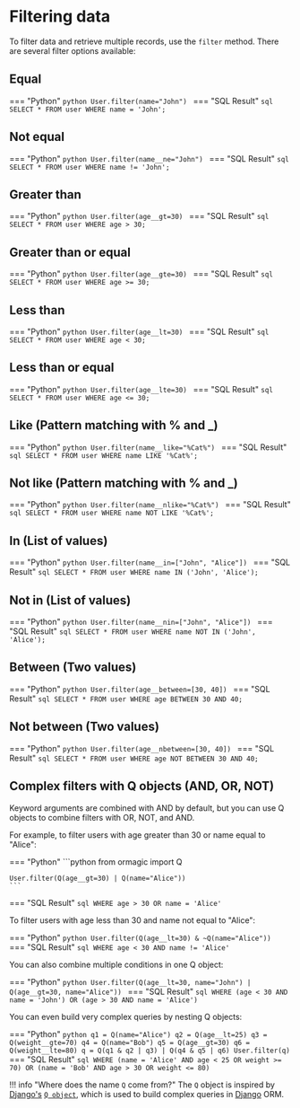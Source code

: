 # Filtering data

To filter data and retrieve multiple records, use the `filter` method.
There are several filter options available:

## Equal

=== "Python"
    ```python
    User.filter(name="John")
    ```
=== "SQL Result"
    ```sql
    SELECT * FROM user WHERE name = 'John';
    ```

## Not equal

=== "Python"
    ```python
    User.filter(name__ne="John")
    ```
=== "SQL Result"
    ```sql
    SELECT * FROM user WHERE name != 'John';
    ```

## Greater than

=== "Python"
    ```python
    User.filter(age__gt=30)
    ```
=== "SQL Result"
    ```sql
    SELECT * FROM user WHERE age > 30;
    ```

## Greater than or equal

=== "Python"
    ```python
    User.filter(age__gte=30)
    ```
=== "SQL Result"
    ```sql
    SELECT * FROM user WHERE age >= 30;
    ```

## Less than

=== "Python"
    ```python
    User.filter(age__lt=30)
    ```
=== "SQL Result"
    ```sql
    SELECT * FROM user WHERE age < 30;
    ```

## Less than or equal

=== "Python"
    ```python
    User.filter(age__lte=30)
    ```
=== "SQL Result"
    ```sql
    SELECT * FROM user WHERE age <= 30;
    ```

## Like (Pattern matching with % and _)

=== "Python"
    ```python
    User.filter(name__like="%Cat%")
    ```
=== "SQL Result"
    ```sql
    SELECT * FROM user WHERE name LIKE '%Cat%';
    ```

## Not like (Pattern matching with % and _)

=== "Python"
    ```python
    User.filter(name__nlike="%Cat%")
    ```
=== "SQL Result"
    ```sql
    SELECT * FROM user WHERE name NOT LIKE '%Cat%';
    ```

## In (List of values)

=== "Python"
    ```python
    User.filter(name__in=["John", "Alice"])
    ```
=== "SQL Result"
    ```sql
    SELECT * FROM user WHERE name IN ('John', 'Alice');
    ```

## Not in (List of values)

=== "Python"
    ```python
    User.filter(name__nin=["John", "Alice"])
    ```
=== "SQL Result"
    ```sql
    SELECT * FROM user WHERE name NOT IN ('John', 'Alice');
    ```

## Between (Two values)

=== "Python"
    ```python
    User.filter(age__between=[30, 40])
    ```
=== "SQL Result"
    ```sql
    SELECT * FROM user WHERE age BETWEEN 30 AND 40;
    ```

## Not between (Two values)

=== "Python"
    ```python
    User.filter(age__nbetween=[30, 40])
    ```
=== "SQL Result"
    ```sql
    SELECT * FROM user WHERE age NOT BETWEEN 30 AND 40;
    ```

## Complex filters with Q objects (AND, OR, NOT)

Keyword arguments are combined with AND by default, but you can use Q objects to combine filters with OR, NOT, and AND.

For example, to filter users with age greater than 30 or name equal to "Alice":

=== "Python"
    ```python
    from ormagic import Q

    User.filter(Q(age__gt=30) | Q(name="Alice"))
    ```
=== "SQL Result"
    ```sql
    WHERE age > 30 OR name = 'Alice'
    ```

To filter users with age less than 30 and name not equal to "Alice":

=== "Python"
    ```python
    User.filter(Q(age__lt=30) & ~Q(name="Alice"))
    ```
=== "SQL Result"
    ```sql
    WHERE age < 30 AND name != 'Alice'
    ```

You can also combine multiple conditions in one Q object:

=== "Python"
    ```python
    User.filter(Q(age__lt=30, name="John") | Q(age__gt=30, name="Alice"))
    ```
=== "SQL Result"
    ```sql
    WHERE (age < 30 AND name = 'John') OR (age > 30 AND name = 'Alice')
    ```

You can even build very complex queries by nesting Q objects:

=== "Python"
    ```python
    q1 = Q(name="Alice")
    q2 = Q(age__lt=25)
    q3 = Q(weight__gte=70)
    q4 = Q(name="Bob")
    q5 = Q(age__gt=30)
    q6 = Q(weight__lte=80)
    q = Q(q1 & q2 | q3) | Q(q4 & q5 | q6)
    User.filter(q)
    ```
=== "SQL Result"
    ```sql
    WHERE (name = 'Alice' AND age < 25 OR weight >= 70) OR (name = 'Bob' AND age > 30 OR weight <= 80)
    ```

!!! info "Where does the name `Q` come from?"
    The `Q` object is inspired by [Django's](https://www.djangoproject.com/) [`Q object`](https://docs.djangoproject.com/en/5.0/topics/db/queries/#complex-lookups-with-q-objects), which is used to build complex queries in [Django](https://www.djangoproject.com/) ORM.
